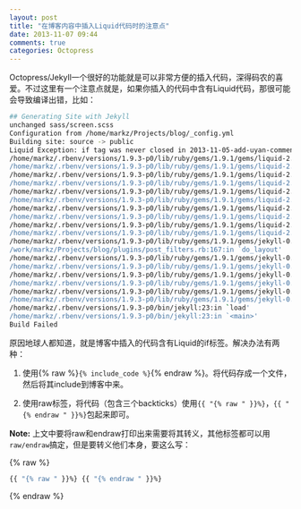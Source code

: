 ```yaml
---
layout: post
title: "在博客内容中插入Liquid代码时的注意点"
date: 2013-11-07 09:44
comments: true
categories: Octopress
---
```


Octopress/Jekyll一个很好的功能就是可以非常方便的插入代码，深得码农的喜爱。不过这里有一个注意点就是，如果你插入的代码中含有Liquid代码，那很可能会导致编译出错，比如：

<!-- more -->

``` bash rake generate出错信息
## Generating Site with Jekyll
unchanged sass/screen.scss
Configuration from /home/markz/Projects/blog/_config.yml
Building site: source -> public
Liquid Exception: if tag was never closed in 2013-11-05-add-uyan-comment.markdown
/home/markz/.rbenv/versions/1.9.3-p0/lib/ruby/gems/1.9.1/gems/liquid-2.3.0/lib/liquid/block.rb:88:in `assert_missing_delimitation!'
/home/markz/.rbenv/versions/1.9.3-p0/lib/ruby/gems/1.9.1/gems/liquid-2.3.0/lib/liquid/block.rb:49:in `parse'
/home/markz/.rbenv/versions/1.9.3-p0/lib/ruby/gems/1.9.1/gems/liquid-2.3.0/lib/liquid/tag.rb:10:in `initialize'
/home/markz/.rbenv/versions/1.9.3-p0/lib/ruby/gems/1.9.1/gems/liquid-2.3.0/lib/liquid/tags/if.rb:24:in `initialize'
/home/markz/.rbenv/versions/1.9.3-p0/lib/ruby/gems/1.9.1/gems/liquid-2.3.0/lib/liquid/block.rb:28:in `new'
/home/markz/.rbenv/versions/1.9.3-p0/lib/ruby/gems/1.9.1/gems/liquid-2.3.0/lib/liquid/block.rb:28:in `parse'
/home/markz/.rbenv/versions/1.9.3-p0/lib/ruby/gems/1.9.1/gems/liquid-2.3.0/lib/liquid/document.rb:5:in `initialize'
/home/markz/.rbenv/versions/1.9.3-p0/lib/ruby/gems/1.9.1/gems/liquid-2.3.0/lib/liquid/template.rb:58:in `new'
/home/markz/.rbenv/versions/1.9.3-p0/lib/ruby/gems/1.9.1/gems/liquid-2.3.0/lib/liquid/template.rb:58:in `parse'
/home/markz/.rbenv/versions/1.9.3-p0/lib/ruby/gems/1.9.1/gems/liquid-2.3.0/lib/liquid/template.rb:46:in `parse'
/home/markz/.rbenv/versions/1.9.3-p0/lib/ruby/gems/1.9.1/gems/jekyll-0.12.0/lib/jekyll/convertible.rb:79:in `do_layout'
/work/markz/Projects/blog/plugins/post_filters.rb:167:in `do_layout'
/home/markz/.rbenv/versions/1.9.3-p0/lib/ruby/gems/1.9.1/gems/jekyll-0.12.0/lib/jekyll/post.rb:195:in `render'
/home/markz/.rbenv/versions/1.9.3-p0/lib/ruby/gems/1.9.1/gems/jekyll-0.12.0/lib/jekyll/site.rb:200:in `block in render'
/home/markz/.rbenv/versions/1.9.3-p0/lib/ruby/gems/1.9.1/gems/jekyll-0.12.0/lib/jekyll/site.rb:199:in `each'
/home/markz/.rbenv/versions/1.9.3-p0/lib/ruby/gems/1.9.1/gems/jekyll-0.12.0/lib/jekyll/site.rb:199:in `render'
/home/markz/.rbenv/versions/1.9.3-p0/lib/ruby/gems/1.9.1/gems/jekyll-0.12.0/lib/jekyll/site.rb:41:in `process'
/home/markz/.rbenv/versions/1.9.3-p0/lib/ruby/gems/1.9.1/gems/jekyll-0.12.0/bin/jekyll:264:in `<top (required)>'
/home/markz/.rbenv/versions/1.9.3-p0/bin/jekyll:23:in `load'
/home/markz/.rbenv/versions/1.9.3-p0/bin/jekyll:23:in `<main>'
Build Failed
```

原因地球人都知道，就是博客中插入的代码含有Liquid的if标签。解决办法有两种：

1. 使用{% raw %}`{% include_code %}`{% endraw %}。将代码存成一个文件，然后将其include到博客中来。

2. 使用raw标签，将代码（包含三个backticks）使用`{{ "{% raw " }}%}`，`{{ "{% endraw " }}%}`包起来即可。


**Note:** 上文中要将raw和endraw打印出来需要将其转义，其他标签都可以用`raw/endraw`搞定，但是要转义他们本身，要这么写：


{% raw %}
``` bash
{{ "{% raw " }}%} {{ "{% endraw " }}%}
```
{% endraw %}
